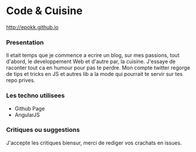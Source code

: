 Code &amp; Cuisine
===============
http://epokk.github.io

### Presentation
Il etait temps que je commence a ecrire un blog, sur mes passions, tout d'abord, le developpement Web et d'autre par, la cuisine. J'essaye de raconter tout ca en humour pour pas te perdre. Mon compte twitter regorge de tips et tricks en JS et autres lib a la mode qui pourrait te servir sur tes repo prives.

### Les techno utilisees
 * Github Page
 * AngularJS

### Critiques ou suggestions
J'accepte les critiques biensur, merci de rediger vos crachats en issues.
